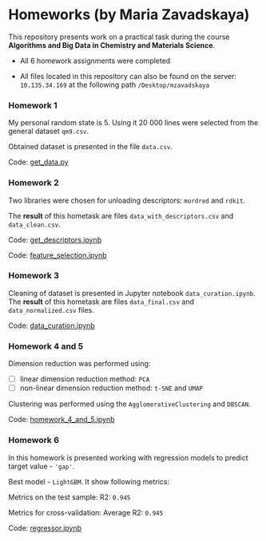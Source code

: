 # Homeworks (by Maria Zavadskaya)

This repository presents work on a practical task during the course **Algorithms and Big Data in Chemistry and Materials Science**.

* All $6$ homework assignments were completed

* All files located in this repository can also be found on the server: `10.135.34.169` at the following path `/Desktop/mzavadskaya`

### Homework $1$

My personal random state is $5$. Using it $20\ 000$ lines were selected from the general dataset `qm9.csv`.

Obtained dataset is presented in the file `data.csv`. 

Сode: [get_data.py](get_data.py)

### Homework $2$

Two libraries were chosen for unloading descriptors: `mordred` and `rdkit`.

The **result** of this hometask are files `data_with_descriptors.csv` and `data_clean.csv`.

Сode: [get_descriptors.ipynb](get_descriptors.ipynb)

Сode: [feature_selection.ipynb](feature_selection.ipynb)


### Homework $3$

Cleaning of dataset is presented in Jupyter notebook `data_curation.ipynb`. The **result** of this hometask are files `data_final.csv` and `data_normalized.csv` files.

Сode: [data_curation.ipynb](data_curation.ipynb)

### Homework $4$ and $5$

Dimension reduction was performed using:

- [ ] linear dimension reduction method: `PCA`
- [ ] non-linear dimension reduction method: `t-SNE` and `UMAP`

Clustering was performed using the `AgglomerativeClustering` and `DBSCAN`.

Сode: [homework_4_and_5.ipynb](homework_4_and_5.ipynb)

### Homework $6$

In this homework is presented working with regression models to predict target value - `'gap'`.

Best model - `LightGBM`. It show following metrics:

Metrics on the test sample:
R2: `0.945`

Metrics for cross-validation:
Average R2: `0.945`

Сode: [regressor.ipynb](regressor.ipynb)

